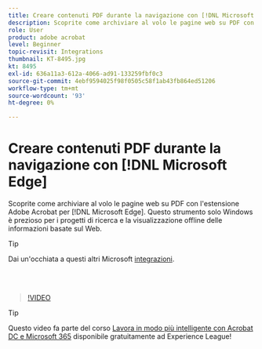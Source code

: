 ```yaml
---
title: Creare contenuti PDF durante la navigazione con [!DNL Microsoft Edge]
description: Scoprite come archiviare al volo le pagine web su PDF con l'estensione Adobe Acrobat per [!DNL Microsoft Edge]
role: User
product: adobe acrobat
level: Beginner
topic-revisit: Integrations
thumbnail: KT-8495.jpg
kt: 8495
exl-id: 636a11a3-612a-4066-ad91-133259fbf0c3
source-git-commit: 4ebf9594025f98f0505c58f1ab43fb864ed51206
workflow-type: tm+mt
source-wordcount: '93'
ht-degree: 0%

---
```


# Creare contenuti PDF durante la navigazione con [!DNL Microsoft Edge]

Scoprite come archiviare al volo le pagine web su PDF con l&#39;estensione Adobe Acrobat per [!DNL Microsoft Edge]. Questo strumento solo Windows è prezioso per i progetti di ricerca e la visualizzazione offline delle informazioni basate sul Web.

>[!TIP]
>
>Dai un&#39;occhiata a questi altri Microsoft [integrazioni](../integrate/integrate-overview.md#microsoft).

<br> 

>[!VIDEO](https://video.tv.adobe.com/v/337248?quality=12&learn=on&hidetitle=true)

>[!TIP]
>
>Questo video fa parte del corso [Lavora in modo più intelligente con Acrobat DC e Microsoft 365](https://experienceleague.adobe.com/?recommended=Acrobat-U-1-2021.microsoft365) disponibile gratuitamente ad Experience League!
